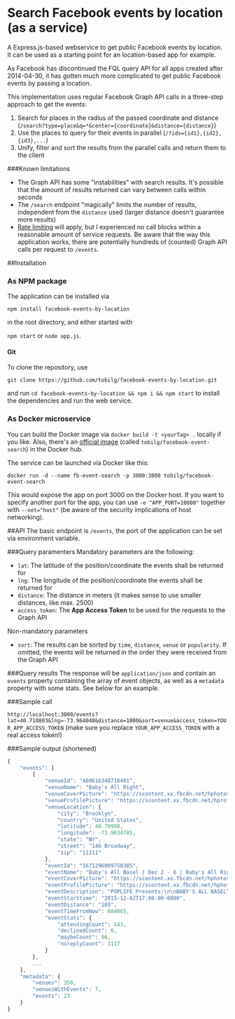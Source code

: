 # Search Facebook events by location (as a service)
A Express.js-based webservice to get public Facebook events by location. It can be used as a starting point for an location-based app for example.

As Facebook has discontinued the FQL query API for all apps created after 2014-04-30, it has gotten much more complicated to get public Facebook events by passing a location.

This implementation uses regular Facebook Graph API calls in a three-step approach to get the events:

1. Search for places in the radius of the passed coordinate and distance (`/search?type=place&q=*&center={coordinate}&distance={distance}`)
2. Use the places to query for their events in parallel (`/?ids={id1},{id2},{id3},...`)
3. Unify, filter and sort the results from the parallel calls and return them to the client

###Known limitations

* The Graph API has some "instabilities" with search results. It's possible that the amount of results returned can vary between calls within seconds
* The `/search` endpoint "magically" limits the number of results, independent from the `distance` used (larger distance doesn't guarantee more results)
* [Rate limiting](https://developers.facebook.com/docs/graph-api/advanced/rate-limiting) will apply, but I experienced no call blocks within a reasonable amount of service requests. Be aware that the way this application works, there are potentially hundreds of (counted) Graph API calls per request to `/events`.

##Installation

### As NPM package
The application can be installed via 

`npm install facebook-events-by-location`

in the root directory, and either started with 

`npm start` or `node app.js`.

#### Git
To clone the repository, use

`git clone https://github.com/tobilg/facebook-events-by-location.git`

and run `cd facebook-events-by-location && npm i && npm start` to install the dependencies and run the web service.

### As Docker microservice
You can build the Docker image via `docker build -t <yourTag> .` locally if you like. Also, there's an [official image](https://hub.docker.com/r/tobilg/facebook-event-search/) (called `tobilg/facebook-event-search`) in the Docker hub.
 
The service can be launched via Docker like this:

`docker run -d --name fb-event-search -p 3000:3000 tobilg/facebook-event-search`

This would expose the app on port 3000 on the Docker host. If you want to specify another port for the app, you can use `-e "APP_PORT=10000"` together with `--net="host"` (be aware of the security implications of host networking). 

##API
The basic endpoint is `/events`, the port of the application can be set via environment variable.

###Query paramenters
Mandatory parameters are the following:

* `lat`: The latitude of the position/coordinate the events shall be returned for
* `lng`: The longitude of the position/coordinate the events shall be returned for
* `distance`: The distance in meters (it makes sense to use smaller distances, like max. 2500)
* `access_token`: The **App Access Token** to be used for the requests to the Graph API

Non-mandatory parameters

* `sort`: The results can be sorted by `time`, `distance`, `venue` or `popularity`. If omitted, the events will be returned in the order they were received from the Graph API

###Query results
The response will be `application/json` and contain an `events` property containing the array of event objects, as well as a `metadata` property with some stats. See below for an example.

###Sample call

`http://localhost:3000/events?lat=40.710803&lng=-73.964040&distance=1000&sort=venue&access_token=YOUR_APP_ACCESS_TOKEN` (make sure you replace `YOUR_APP_ACCESS_TOKEN` with a real access token!)

###Sample output (shortened)

```javascript
{
    "events": [
        {
            "venueId": "460616340718401",
            "venueName": "Baby's All Right",
            "venueCoverPicture": "https://scontent.xx.fbcdn.net/hphotos-xfa1/t31.0-8/s720x720/12265652_847575375355827_6601509754180711535_o.jpg",
            "venueProfilePicture": "https://scontent.xx.fbcdn.net/hprofile-xft1/v/t1.0-1/p200x200/1480734_642185745894792_5820988503650852577_n.png?oh=fc70de542d587b32e7a8a9183ddb0560&oe=56E4082D",
            "venueLocation": {
                "city": "Brooklyn",
                "country": "United States",
                "latitude": 40.70998,
                "longitude": -73.9634705,
                "state": "NY",
                "street": "146 Broadway",
                "zip": "11211"
            },
            "eventId": "1671296009750385",
            "eventName": "Baby's All Basel | Dec 2 - 6 | Baby's All Right Miami Pop Up",
            "eventCoverPicture": "https://scontent.xx.fbcdn.net/hphotos-xpa1/v/t1.0-9/s720x720/12249784_1002625069800744_6143497234204516409_n.png?oh=6e5b3eaa2a369d819d160560173cdbea&oe=56E61E88",
            "eventProfilePicture": "https://scontent.xx.fbcdn.net/hphotos-xpa1/v/t1.0-0/c120.0.200.200/p200x200/12249784_1002625069800744_6143497234204516409_n.png?oh=9bc7c7dcd65934ab74010a890d9ac070&oe=56F5E8D3",
            "eventDescription": "POPLIFE Presents:\n\nBABY'S ALL BASEL\n\nBrooklyn's Baby's All Right is touching down in Miami for a week full of live music & parties!\n\nGet involved in all the fun:\nhttp://epop.life/BabysMiami\n\n21+ \n\n#BabysMiami",
            "eventStarttime": "2015-12-02T17:00:00-0800",
            "eventDistance": "103",
            "eventTimeFromNow": 884065,
            "eventStats": {
                "attendingCount": 143,
                "declinedCount": 0,
                "maybeCount": 96,
                "noreplyCount": 1117
            }
        },
        ...
    ],
    "metadata": {
        "venues": 350,
        "venuesWithEvents": 7,
        "events": 23
    }
}
```